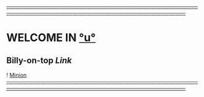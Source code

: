 ~~_______________________________________________________________________________________________________________________________________________________~~
# WELCOME IN [°u°](https://www.youtube.com/watch?v=tueff7E-Gt4)
## **Billy-on-top *Link***
! [Minion](https://octodex.github.com/images/privateinvestocat.jpg)
~~_______________________________________________________________________________________________________________________________________________________~~

